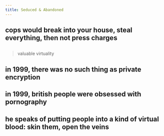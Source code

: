 ```yaml
---
title: Seduced & Abandoned
---
```


## cops would break into your house, steal everything, then not press charges
##
> valuable virtuality
## in 1999, there was no such thing as private encryption
## in 1999, british people were obsessed with pornography
## he speaks of putting people into a kind of virtual blood: skin them, open the veins
##
